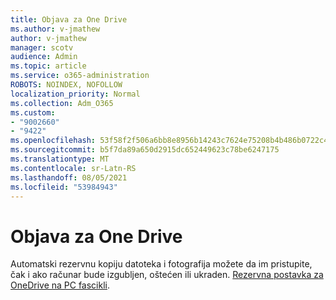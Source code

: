 ```yaml
---
title: Objava za One Drive
ms.author: v-jmathew
author: v-jmathew
manager: scotv
audience: Admin
ms.topic: article
ms.service: o365-administration
ROBOTS: NOINDEX, NOFOLLOW
localization_priority: Normal
ms.collection: Adm_O365
ms.custom:
- "9002660"
- "9422"
ms.openlocfilehash: 53f58f2f506a6bb8e8956b14243c7624e75208b4b486b0722c40ab895a303796
ms.sourcegitcommit: b5f7da89a650d2915dc652449623c78be6247175
ms.translationtype: MT
ms.contentlocale: sr-Latn-RS
ms.lasthandoff: 08/05/2021
ms.locfileid: "53984943"
---
```

# <a name="one-drive-announcement"></a>Objava za One Drive

Automatski rezervnu kopiju datoteka i fotografija možete da im pristupite, čak i ako računar bude izgubljen, oštećen ili ukraden. [Rezervna postavka za OneDrive na PC fascikli](https://www.microsoft.com/microsoft-365/onedrive/pc-cloud-backup).

